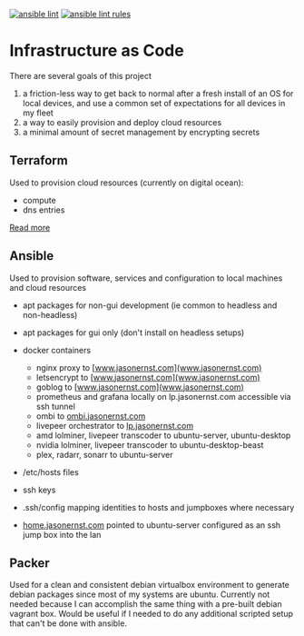 [![ansible lint](https://github.com/compscidr/iac/actions/workflows/ansible-lint.yml/badge.svg)](https://github.com/compscidr/iac/actions/workflows/ansible-lint.yml)
[![ansible lint rules](https://img.shields.io/badge/Ansible--lint-rules%20table-blue.svg)](https://ansible-lint.readthedocs.io/en/latest/default_rules.html)

# Infrastructure as Code
There are several goals of this project
1. a friction-less way to get back to normal after a fresh install of an OS for
local devices, and use a common set of expectations for all devices in my fleet
2. a way to easily provision and deploy cloud resources
3. a minimal amount of secret management by encrypting secrets

## Terraform
Used to provision cloud resources (currently on digital ocean):
- compute
- dns entries

[Read more](ansible/Readme.md)

## Ansible
Used to provision software, services and configuration to local machines and cloud resources
- apt packages for non-gui development (ie common to headless and non-headless)
- apt packages for gui only (don't install on headless setups)
- docker containers
  - nginx proxy to [www.jasonernst.com](www.jasonernst.com)
  - letsencrypt to [www.jasonernst.com](www.jasonernst.com)
  - goblog to [www.jasonernst.com](www.jasonernst.com)
  - prometheus and grafana locally on lp.jasonernst.com accessible via ssh tunnel
  - ombi to [ombi.jasonernst.com](ombi.jasonernst.com)
  - livepeer orchestrator to [lp.jasonernst.com](lp.jasonernst.com)
  - amd lolminer, livepeer transcoder to ubuntu-server, ubuntu-desktop
  - nvidia lolminer, livepeer transcoder to ubuntu-desktop-beast
  - plex, radarr, sonarr to ubuntu-server
- /etc/hosts files
- ssh keys
- .ssh/config mapping identities to hosts and jumpboxes where necessary

- [home.jasonernst.com](home.jasonernst.com) pointed to ubuntu-server configured as an ssh jump box into the lan

## Packer
Used for a clean and consistent debian virtualbox environment to generate debian packages since most of my systems are ubuntu. Currently not needed because I can accomplish the same thing with a pre-built debian vagrant box. Would be useful if
I needed to do any additional scripted setup that can't be done with ansible.
